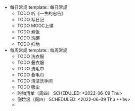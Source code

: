 - 每日常规
  template:: 每日常规
	- TODO 听《一生的忠告》
	- TODO 写日记
	- TODO MOOC上课
	- TODO 煮饭
	- TODO 洗碗
	- TODO 扫地
- 每周常规
  template:: 每周常规
	- TODO 洗衣服
	- TODO 叠衣服
	- TODO 洗毛巾
	- TODO 叠毛巾
	- TODO 清洁洗手间
	- TODO 吸尘
	- 购物清单（周四）
	  SCHEDULED: <2022-06-09 Thu>
	- 倒垃圾（周四）
	  SCHEDULED: <2022-06-09 Thu ++1w>
	-